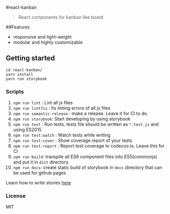 #react-kanban

> React components for kanban like board

##Features

* responsive and light-weight
* modular and highly customizable

## Getting started
```
cd react-kanban/
yarn install
yarn run storybook
```

### Scripts

1. `npm run lint` : Lint all js files
1. `npm run lintfix` : fix linting errors of all js files
1. `npm run semantic-release` : make a release. Leave it for CI to do.
1. `npm run storybook`: Start developing by using storybook
1. `npm run test` : Run tests. tests file should be written as `*.test.js` and using ES2015
1. `npm run test:watch` : Watch tests while writing
1. `npm run test:cover` : Show coverage report of your tests
1. `npm run test:report` : Report test coverage to codecov.io. Leave this for CI
1. `npm run build`: transpile all ES6 component files into ES5(commonjs) and put it in `dist` directory
1. `npm run docs`: create static build of storybook in `docs` directory that can be used for github pages

Learn how to write stories [here](https://getstorybook.io/docs/basics/writing-stories)

### License
MIT
